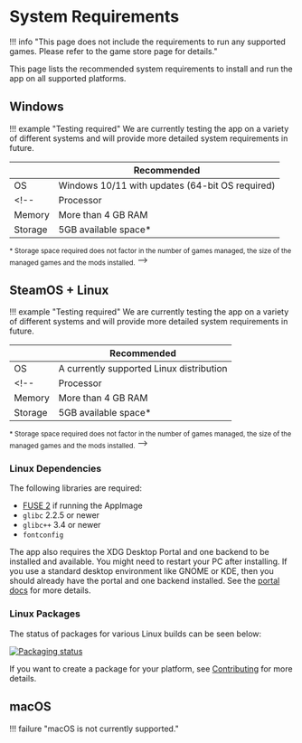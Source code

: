 # System Requirements
!!! info "This page does not include the requirements to run any supported games. Please refer to the game store page for details."

This page lists the recommended system requirements to install and run the app on all supported platforms.

## Windows 

!!! example "Testing required"
    We are currently testing the app on a variety of different systems and will provide more detailed system requirements in future.

|| Recommended |
| --- | --- |
| OS | Windows 10/11 with updates (64-bit OS required) |
<!-- | Processor | A multi-core CPU is recommended |
| Memory | More than 4 GB RAM |
| Storage | 5GB available space* |

<sub>\* Storage space required does not factor in the number of games managed, the size of the managed games and the mods installed.</sub> -->

## SteamOS + Linux 
!!! example "Testing required"
    We are currently testing the app on a variety of different systems and will provide more detailed system requirements in future.

|| Recommended |
| --- | --- |
| OS | A currently supported Linux distribution |
<!-- | Processor | A multi-core CPU is recommended |
| Memory | More than 4 GB RAM |
| Storage | 5GB available space* |

<sub>\* Storage space required does not factor in the number of games managed, the size of the managed games and the mods installed.</sub> -->

### Linux Dependencies

The following libraries are required:

- [FUSE 2](https://github.com/AppImage/AppImageKit/wiki/FUSE) if running the AppImage
- `glibc` 2.2.5 or newer
- `glibc++` 3.4 or newer
- `fontconfig`

The app also requires the XDG Desktop Portal and one backend to be installed and available. You might need to restart your PC after installing. If you use a standard desktop environment like GNOME or KDE, then you should already have the portal and one backend installed. See the [portal docs](https://flatpak.github.io/xdg-desktop-portal/#using-portals) for more details.

### Linux Packages

The status of packages for various Linux builds can be seen below:

[![Packaging status](https://repology.org/badge/vertical-allrepos/nexusmods-app.svg)](https://repology.org/project/nexusmods-app/versions)

If you want to create a package for your platform, see [Contributing](../developers/Contributing.md#for-package-maintainers) for more details.

## macOS

!!! failure  "macOS is not currently supported."
